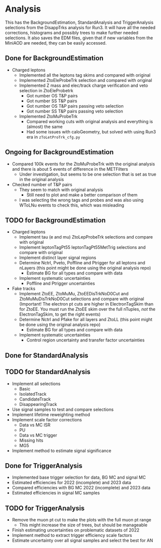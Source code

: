 # Analysis

This has the BackgroundEstimation, StandardAnalysis and TriggerAnalysis selections from the DisappTrks analysis for Run3. It will have all the needed corrections, histograms and possibly trees to make further needed selections. It also saves the EDM files, given that if new variables from the MiniAOD are needed, they can be easily accessed.

## Done for BackgroundEstimation

- Charged leptons
   - Implemented all the leptons tag skims and compared with original
   - Implemented ZtoEleProbeTrk selection and compared with original
   - Implemented Z mass and elec/track charge verification and veto selection in ZtoEleProbetrk
      - Got number OS T&P pairs
      - Got number SS T&P pairs
      - Got number OS T&P pairs passing veto selection
      - Got number SS T&P pairs passing veto selection
   - Implemented ZtoMuProbeTrk
      - Compared working cuts with original analysis and everything is (almost) the same
      - Had some issues with caloGeometry, but solved with using Run3 era in `zToLetProTrk_cfg.py`

## Ongoing for BackgroundEstimation

- Compared 100k events for the ZtoMuProbeTrk with the original analysis and there is about 5 events of difference in the METFilters
   - Under investigation, but seems to be one selection that is set as true in the original analysis
- Checked number of T&P pairs
   - They seem to match with original analysis
      - Still need to plot and make a better comparison of them
   - I was selecting the wrong tags and probes and was also using WToLNu events to check this, which was misleading

## TODO for BackgroundEstimation

- Charged leptons
   - Implement tau (e and mu) ZtoLepProbeTrk selections and compare with original
   - Implement leptonTagPt55 leptonTagPt55MetTrig selections and compare with original
   - Implement distinct layer signal regions
   - Determine Nctrl, Pveto, Poffline and Ptrigger for all leptons and nLayers (this point might be done using the original analysis repo)
      - Estimate BG for all types and compare with data
   - Implement systematic uncertainties
      - Poffline and Ptrigger uncertainties
- Fake tracks
   - Implement ZtoEE, ZtoMuMu, ZtoEEDisTrkNoD0Cut and ZtoMuMuDisTrkNoD0Cut selections and compare with original (Important! The electron pt cuts are higher in ElectronTagSkim than for ZtoEE. You must run the ZtoEE skim over the full nTuples, *not* the ElectronTagSkim, to get the right events)
   - Determine Nctrl and Pfake for all layers and ZtoLL (this point might be done using the original analysis repo)
      - Estimate BG for all types and compare with data
   - Implement systematic uncertainties
      - Control region uncertainty and transfer factor uncertainties


## Done for StandardAnalysis

## TODO for StandardAnalysis

- Implement all selections
   - Basic
   - IsolatedTrack
   - CandidateTrack
   - DisappearingTrack
- Use signal samples to test and compare selections
- Implement lifetime reweighting method
- Implement scale factor corrections
   - Data vs MC ISR
   - PU
   - Data vs MC trigger
   - Missing hits
   - MG5
- Implement method to estimate signal significance


## Done for TriggerAnalysis

- Implemented base trigger selection for data, BG MC and signal MC
- Estimated efficiencies for 2022 (incomplete) and 2023 data
- Compared efficiencies with BG MC 2022 (incomplete) and 2023 data
- Estimated efficiencies in signal MC samples

## TODO for TriggerAnalysis

- Remove the muon pt cut to make the plots with the full muon pt range
   - This might increase the size of trees, but should be manageable
- Finish estimating uncertainties on problematic datasets of 2022
- Implement method to extract trigger efficiency scale factors
- Estimate uncertainty over all signal samples and select the best for AN

